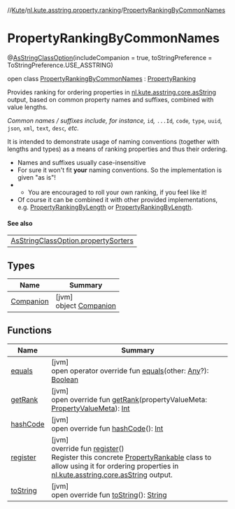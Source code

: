 //[Kute](../../../index.md)/[nl.kute.asstring.property.ranking](../index.md)/[PropertyRankingByCommonNames](index.md)

# PropertyRankingByCommonNames

@[AsStringClassOption](../../nl.kute.asstring.annotation.option/-as-string-class-option/index.md)(includeCompanion = true, toStringPreference = ToStringPreference.USE_ASSTRING)

open class [PropertyRankingByCommonNames](index.md) : [PropertyRanking](../-property-ranking/index.md)

Provides ranking for ordering properties in [nl.kute.asstring.core.asString](../../nl.kute.asstring.core/as-string.md) output, based on common property names and suffixes, combined with value lengths.

*Common names / suffixes include, for instance,* `id`*,* `...Id`*,* `code`*,* `type`*,* `uuid`*,* `json`*,* `xml`*,* `text`*,* `desc`*, etc.*

It is intended to demonstrate usage of naming conventions (together with lengths and types) as a means of ranking properties and thus their ordering.

- 
   Names and suffixes usually case-insensitive
- 
   For sure it won't fit **your** naming conventions. So the implementation is given &quot;as is&quot;!
- - 
      You are encouraged to roll your own ranking, if you feel like it!
- 
   Of course it can be combined it with other provided implementations, e.g. [PropertyRankingByLength](../-property-ranking-by-length/index.md) or [PropertyRankingByLength](../-property-ranking-by-length/index.md).

#### See also

| |
|---|
| [AsStringClassOption.propertySorters](../../nl.kute.asstring.annotation.option/-as-string-class-option/property-sorters.md) |

## Types

| Name | Summary |
|---|---|
| [Companion](-companion/index.md) | [jvm]<br>object [Companion](-companion/index.md) |

## Functions

| Name | Summary |
|---|---|
| [equals](../-property-ranking/equals.md) | [jvm]<br>open operator override fun [equals](../-property-ranking/equals.md)(other: [Any](https://kotlinlang.org/api/latest/jvm/stdlib/kotlin/-any/index.html)?): [Boolean](https://kotlinlang.org/api/latest/jvm/stdlib/kotlin/-boolean/index.html) |
| [getRank](get-rank.md) | [jvm]<br>open override fun [getRank](get-rank.md)(propertyValueMeta: [PropertyValueMeta](../../nl.kute.asstring.property.meta/-property-value-meta/index.md)): [Int](https://kotlinlang.org/api/latest/jvm/stdlib/kotlin/-int/index.html) |
| [hashCode](../-property-ranking/hash-code.md) | [jvm]<br>open override fun [hashCode](../-property-ranking/hash-code.md)(): [Int](https://kotlinlang.org/api/latest/jvm/stdlib/kotlin/-int/index.html) |
| [register](../-property-ranking/register.md) | [jvm]<br>override fun [register](../-property-ranking/register.md)()<br>Register this concrete [PropertyRankable](../-property-rankable/index.md) class to allow using it for ordering properties in [nl.kute.asstring.core.asString](../../nl.kute.asstring.core/as-string.md) output. |
| [toString](to-string.md) | [jvm]<br>open override fun [toString](to-string.md)(): [String](https://kotlinlang.org/api/latest/jvm/stdlib/kotlin/-string/index.html) |
